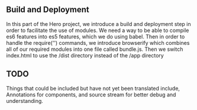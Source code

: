 ## Build and Deployment

In this part of the Hero project, we introduce a build and deployment step in order to facilitate the use of modules. We need a way to be able to compile es6 features into es5 features, which we do using babel. Then in order to handle the require('') commands, we introduce browserify which combines all of our required modules into one file called bundle.js. Then we switch index.html to use the /dist directory instead of the /app directory

## TODO

Things that could be included but have not yet been translated include, Annotations for components, and source stream for better debug and understanding.